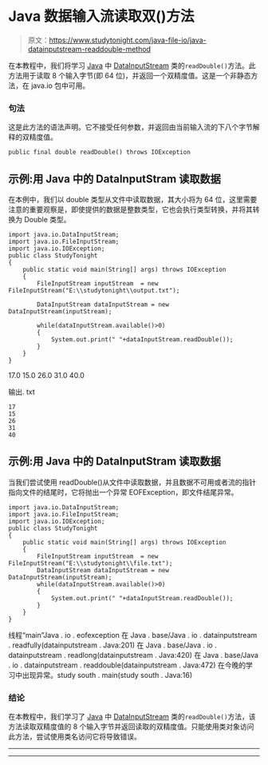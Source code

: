 # Java 数据输入流读取双()方法

> 原文：<https://www.studytonight.com/java-file-io/java-datainputstream-readdouble-method>

在本教程中，我们将学习 [Java](https://www.studytonight.com/java/) 中 [DataInputStream](https://www.studytonight.com/java-file-io/java-datainputstream-class) 类的`readDouble()`方法。此方法用于读取 8 个输入字节(即 64 位)，并返回一个双精度值。这是一个非静态方法，在 java.io 包中可用。

### 句法

这是此方法的语法声明。它不接受任何参数，并返回由当前输入流的下八个字节解释的双精度值。

```
public final double readDouble() throws IOException
```

## 示例:用 Java 中的 DataInputStram 读取数据

在本例中，我们以 double 类型从文件中读取数据，其大小将为 64 位，这里需要注意的重要观察是，即使提供的数据是整数类型，它也会执行类型转换，并将其转换为 Double 类型。

```
import java.io.DataInputStream;
import java.io.FileInputStream;
import java.io.IOException;
public class StudyTonight 
{
	public static void main(String[] args) throws IOException 
	{ 
		FileInputStream inputStream  = new FileInputStream("E:\\studytonight\\output.txt"); 

		DataInputStream dataInputStream = new DataInputStream(inputStream); 

		while(dataInputStream.available()>0)
		{	           
            System.out.print(" "+dataInputStream.readDouble());  
        }  
	}  
}
```

17.0
15.0
26.0
31.0
40.0

输出. txt

```
17
15
26
31
40
```

## 示例:用 Java 中的 DataInputStram 读取数据

当我们尝试使用 readDouble()从文件中读取数据，并且数据不可用或者流的指针指向文件的结尾时，它将抛出一个异常 EOFException，即文件结尾异常。

```
import java.io.DataInputStream;
import java.io.FileInputStream;
import java.io.IOException;
public class StudyTonight 
{
	public static void main(String[] args) throws IOException 
	{ 
		FileInputStream inputStream  = new FileInputStream("E:\\studytonight\\file.txt"); 
		DataInputStream dataInputStream = new DataInputStream(inputStream); 
		while(dataInputStream.available()>0)
		{	           
            System.out.print(" "+dataInputStream.readDouble());  
        }  
	}  
}
```

线程“main”Java . io . eofexception
在 Java . base/Java . io . datainputstream . readfully(datainputstream . Java:201)
在 Java . base/Java . io . datainputstream . readlong(datainputstream . Java:420)
在 Java . base/Java . io . datainputstream . readdouble(datainputstream . Java:472)
在今晚的学习中出现异常。study south . main(study south . Java:16)

### 结论

在本教程中，我们学习了 [Java](https://www.studytonight.com/java/) 中 [DataInputStream](https://www.studytonight.com/java-file-io/java-datainputstream-class) 类的`readDouble()`方法，该方法读取双精度值的 8 个输入字节并返回读取的双精度值。只能使用类对象访问此方法，尝试使用类名访问它将导致错误。

* * *

* * *